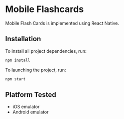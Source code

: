 # Mobile Flashcards

Mobile Flash Cards is implemented using React Native.

## Installation

To install all project dependencies, run:

```bash
npm install
```

To launching the project, run:

```bash
npm start
```

## Platform Tested

* iOS emulator
* Android emulator
